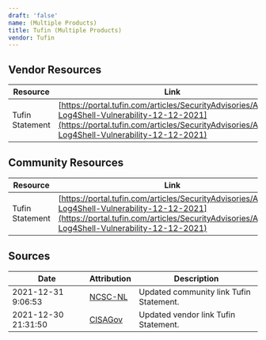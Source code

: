 ```yaml
---
draft: 'false'
name: (Multiple Products)
title: Tufin (Multiple Products)
vendor: Tufin
---
```


## Vendor Resources
| Resource | Link |
| --- | --- |
| Tufin Statement | [https://portal.tufin.com/articles/SecurityAdvisories/Apache-Log4Shell-Vulnerability-12-12-2021](https://portal.tufin.com/articles/SecurityAdvisories/Apache-Log4Shell-Vulnerability-12-12-2021) |

## Community Resources
| Resource | Link |
| --- | --- |
| Tufin Statement | [https://portal.tufin.com/articles/SecurityAdvisories/Apache-Log4Shell-Vulnerability-12-12-2021](https://portal.tufin.com/articles/SecurityAdvisories/Apache-Log4Shell-Vulnerability-12-12-2021) |


## Sources
| Date | Attribution | Description |
| --- | --- | --- |
| 2021-12-31 9:06:53 | [NCSC-NL](https://github.com/NCSC-NL/log4shell/blob/main/software/README.md) | Updated community link Tufin Statement.  |
| 2021-12-30 21:31:50 | [CISAGov](https://raw.githubusercontent.com/cisagov/log4j-affected-db/develop/README.md) | Updated vendor link Tufin Statement.  |
